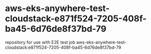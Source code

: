 # aws-eks-anywhere-test-cloudstack-e871f524-7205-408f-ba45-6d76de8f37bd-79
repository for use with E2E test job aws-eks-anywhere-test-cloudstack:e871f524-7205-408f-ba45-6d76de8f37bd-79
